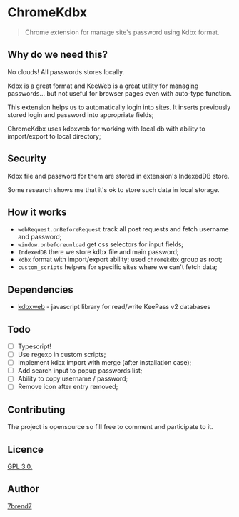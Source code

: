 # ChromeKdbx

> Chrome extension for manage site's password using Kdbx format.

## Why do we need this?

No clouds! All passwords stores locally.

Kdbx is a great format and KeeWeb is a great utility for managing passwords... but not useful for
browser pages even with auto-type function.

This extension helps us to automatically login into sites.
It inserts previously stored login and password into appropriate fields;

ChromeKdbx uses kdbxweb for working with local db with ability to import/export to local directory;

## Security

Kdbx file and password for them are stored in extension's IndexedDB store.

Some research shows me that it's ok to store such data in local storage.

## How it works

- `webRequest.onBeforeRequest` track all post requests and fetch username and password;
- `window.onbeforeunload` get css selectors for input fields;
- `IndexedDB` there we store kdbx file and main password;
- `kdbx` format with import/export ability; used `chromekdbx` group as root;
- `custom_scripts` helpers for specific sites where we can't fetch data;

## Dependencies
- [kdbxweb](https://github.com/keeweb/kdbxweb) -  javascript library for read/write KeePass v2 databases

## Todo

- [ ] Typescript!
- [ ] Use regexp in custom scripts;
- [ ] Implement kdbx import with merge (after installation case);
- [ ] Add search input to popup passwords list;
- [ ] Ability to copy username / password;
- [ ] Remove icon after entry removed;

## Contributing
The project is opensource so fill free to comment and participate to it.

## Licence

[GPL 3.0.](https://github.com/7brend7/chromekdbx/blob/master/LICENSE)

## Author

[7brend7](https://github.com/7brend7)

